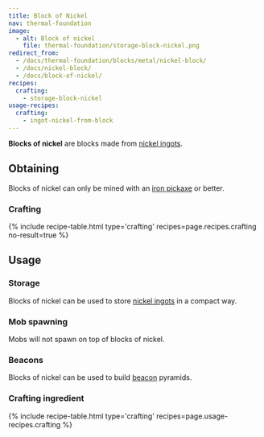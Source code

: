 ```yaml
---
title: Block of Nickel
nav: thermal-foundation
image:
  - alt: Block of nickel
    file: thermal-foundation/storage-block-nickel.png
redirect_from:
  - /docs/thermal-foundation/blocks/metal/nickel-block/
  - /docs/nickel-block/
  - /docs/block-of-nickel/
recipes:
  crafting:
    - storage-block-nickel
usage-recipes:
  crafting:
    - ingot-nickel-from-block
---
```


**Blocks of nickel** are blocks made from [nickel ingots](/docs/thermal-foundation/nickel-ingot/).


Obtaining
---------

Blocks of nickel can only be mined with an [iron
pickaxe](https://minecraft.gamepedia.com/Pickaxe) or better.

### Crafting
{% include recipe-table.html type='crafting' recipes=page.recipes.crafting no-result=true %}


Usage
-----

### Storage
Blocks of nickel can be used to store [nickel ingots](/docs/thermal-foundation/nickel-ingot/) in a
compact way.

### Mob spawning
Mobs will not spawn on top of blocks of nickel.

### Beacons
Blocks of nickel can be used to build
[beacon](https://minecraft.gamepedia.com/Beacon) pyramids.

### Crafting ingredient
{% include recipe-table.html type='crafting' recipes=page.usage-recipes.crafting %}
